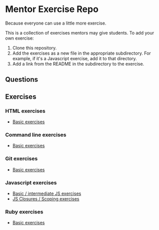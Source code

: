 # Mentor Exercise Repo

Because everyone can use a little more exercise.

This is a collection of exercises mentors may give students. To add your own exercise:

1. Clone this repository.
2. Add the exercises as a new file in the appropriate subdirectory. For example, if it's a Javascript exercise, add it to that directory.
3. Add a link from the README in the subdirectory to the exercise.

## Questions


## Exercises

### HTML exercises
 - [Basic exercises](https://github.com/Bloc/mentor-exercises/blob/master/exercises/html/basic-exercises.md)

### Command line exercises
 - [Basic exercises ](https://github.com/Bloc/mentor-exercises/blob/master/exercises/command-line/basic-exercises.md)

### Git exercises
 - [Basic exercises ](https://github.com/Bloc/mentor-exercises/blob/master/exercises/git/basic-exercises.md)

### Javascript exercises
 - [Basic / intermediate JS exercises ](https://github.com/Bloc/mentor-exercises/blob/master/exercises/javascript/basic-intermediate-exercises.md)
 - [JS Closures / Scoping exercises ](https://github.com/Bloc/mentor-exercises/blob/master/exercises/javascript/closure-scoping-exercises.md)

### Ruby exercises
 - [Basic exercises ](https://github.com/Bloc/mentor-exercises/blob/master/exercises/ruby/basic-exercises.md)


